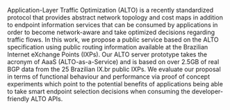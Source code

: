 Application-Layer Traffic Optimization (ALTO) is a recently standardized protocol that provides abstract network topology and cost maps in addition
to endpoint information services that can be consumed by applications in order to become network-aware and take optimized decisions regarding traffic
flows.
In this work, we propose a public service based on the ALTO specification using public routing information available at the Brazilian Internet eXchange
Points (IXPs). Our ALTO server prototype takes the acronym of AaaS (ALTO-as-a-Service) and is based on over 2.5GB of real BGP data from the 25
Brazilian IX.br public IXPs.
We evaluate our proposal in terms of functional behaviour and performance via proof of concept experiments which point to the
potential benefits of applications being able to take smart endpoint selection decisions when consuming the developer-friendly ALTO APIs.
